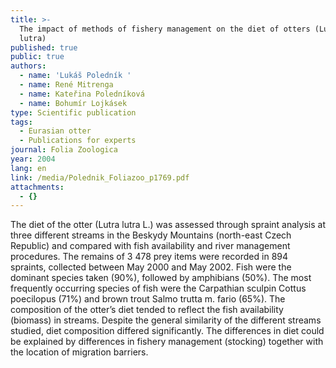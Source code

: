 ```yaml
---
title: >-
  The impact of methods of fishery management on the diet of otters (Lutra
  lutra)
published: true
public: true
authors:
  - name: 'Lukáš Poledník '
  - name: René Mitrenga
  - name: Kateřina Poledníková
  - name: Bohumír Lojkásek
type: Scientific publication
tags:
  - Eurasian otter
  - Publications for experts
journal: Folia Zoologica
year: 2004
lang: en
link: /media/Polednik_Foliazoo_p1769.pdf
attachments:
  - {}
---
```

The diet of the otter (Lutra lutra L.) was assessed through spraint analysis at three different streams in the Beskydy Mountains (north-east Czech Republic) and compared with fish availability and river management procedures. The remains of 3 478 prey items were recorded in 894 spraints, collected between May 2000 and May 2002. Fish were the dominant species taken (90%), followed by amphibians (50%). The most frequently occurring species of fish were the Carpathian sculpin Cottus poecilopus (71%) and brown trout Salmo trutta m. fario (65%). The composition of the otter’s diet tended to reflect the fish availability (biomass) in streams. Despite the general similarity of the different streams studied, diet composition differed significantly. The differences in diet could be explained by differences in fishery management (stocking) together with the location of migration barriers.
